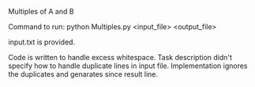 
Multiples of A and B

Command to run: python Multiples.py <input_file> <output_file>

input.txt is provided.

Code is written to handle excess whitespace. Task description didn't specify how to handle duplicate lines in input file. Implementation ignores the duplicates and genarates since result line. 
